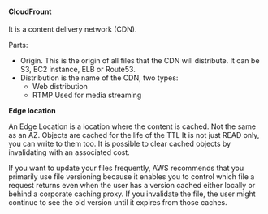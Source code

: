#### CloudFrount

It is a content delivery network (CDN).

Parts:
- Origin. This is the origin of all files that the CDN will distribute. It can be S3, EC2 instance, ELB or Route53.
- Distribution is the name of the CDN, two types:
    - Web distribution
    - RTMP Used for media streaming

**Edge location**

An Edge Location is a location where the content is cached. Not the same as an AZ.
Objects are cached for the life of the TTL
It is not just READ only, you can write to them too.
It is possible to clear cached objects by invalidating with an associated cost.

If you want to update your files frequently, AWS recommends that you primarily use file versioning because it enables you to control which file a request returns even when the user has a version cached either locally or behind a corporate caching proxy. If you invalidate the file, the user might continue to see the old version until it expires from those caches.